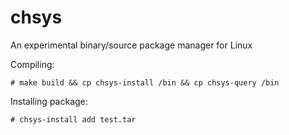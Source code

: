 # chsys
An experimental binary/source package manager for Linux


Compiling:
```
# make build && cp chsys-install /bin && cp chsys-query /bin
```


Installing package:
```
# chsys-install add test.tar
```
